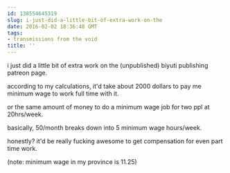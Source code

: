 ```yaml
---
id: 138554645319
slug: i-just-did-a-little-bit-of-extra-work-on-the
date: 2016-02-02 18:36:48 GMT
tags:
- transmissions from the void
title: ''
---
```


i just did a little bit of extra work on the (unpublished) biyuti publishing patreon page.

according to my calculations, it'd take about 2000 dollars to pay me minimum wage to work full time with it.

or the same amount of money to do a minimum wage job for two ppl at 20hrs/week.

basically, 50/month breaks down into 5 minimum wage hours/week.

honestly? it'd be really fucking awesome to get compensation for even part time work.

(note: minimum wage in my province is 11.25)